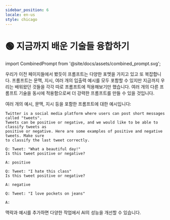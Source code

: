 ```yaml
---
sidebar_position: 6
locale: en-us
style: chicago
---
```


# 🟢 지금까지 배운 기술들 융합하기

import CombinedPrompt from '@site/docs/assets/combined_prompt.svg';


<div style={{textAlign: 'center'}}>
  <CombinedPrompt style={{width:"500px",height:"300px",verticalAlign:"top"}}/>
</div>

우리가 이전 페이지들에서 봤듯이 프롬프트는 다양한 포멧을 가지고 있고 또 복잡합니다. 프롬프트는 문맥, 지시, 여러 개의 입출력 예시를 모두 포함할 수 있지만 지금까지 우리는 배워왔던 것들을 각각 따로 프롬프트에 적용해보기만 했습니다. 여러 개의 다른 프롬프트 기술을 동시에 적용함으로써 더 강력한 프롬프트를 만들 수 있을 것입니다.

여러 개의 예시, 문맥, 지시 등을 포함한 프롬프트에 대한 예시입니다:

```text
Twitter is a social media platform where users can post short messages called "tweets".
Tweets can be positive or negative, and we would like to be able to classify tweets as
positive or negative. Here are some examples of positive and negative tweets. Make sure 
to classify the last tweet correctly.

Q: Tweet: "What a beautiful day!"
Is this tweet positive or negative?

A: positive

Q: Tweet: "I hate this class"
Is this tweet positive or negative?

A: negative

Q: Tweet: "I love pockets on jeans"

A:
```

맥락과 예시를 추가하면 다양한 작업에서 AI의 성능을 개선할 수 있습니다.

